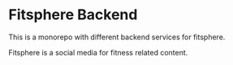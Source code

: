 # Fitsphere Backend

This is a monorepo with different backend services for fitsphere.


Fitsphere is a social media for fitness related content.